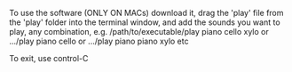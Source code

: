 To use the software (ONLY ON MACs) download it,
drag the 'play' file from the 'play' folder into the terminal window,
and add the sounds you want to play, any combination,
e.g. /path/to/executable/play piano cello xylo
or .../play piano cello
or .../play piano piano xylo
etc

To exit, use control-C
